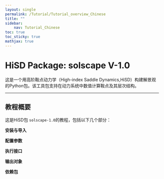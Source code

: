 ```yaml
---
layout: single
permalink: /Tutorial/Tutorial_overview_Chinese
title: ""
sidebar:
    nav: Tutorial_Chinese
toc: true
toc_sticky: true
mathjax: true
---
```


# HiSD Package: solscape V-1.0
<!--
*        Version:  1.0.0
*        Created:  2024-12-25
*        Last Modified:  2025-03-13
*
*         Author:  Yuyang LIU <liuyuyang@stu.pku.edu.cn>
*      Copyright:  Copyright (c) 2024-2025, Lei ZHANG, Yuyang LIU. All rights reserved.
-->
      
这是一个用高阶鞍点动力学（High-index Saddle Dynamics,HiSD）构建解景观的Python包。该工具包支持在动力系统中数值计算鞍点及其层次结构。
      
---

## 教程概要
这是HiSD包 `solscape-1.0`的教程，包括以下几个部分：

**安装与导入**

**配置参数**

**执行接口**

**输出对象**

**依赖包**
